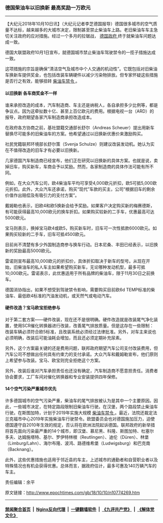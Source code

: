 ### 德国柴油车以旧换新 最高奖励一万欧元
------------------------

<p>
 【大纪元2018年10月10日讯】（大纪元记者李芝德国报导）德国很多城市的空气质量不达标，越来越多的大城市决定，限制甚至禁止柴油车上路。老旧柴油车车主急切关注政府的应对措施。经过一个多月的拉锯战，
 <a href="http://www.epochtimes.com/gb/tag/%E5%BE%B7%E5%9B%BD%E6%94%BF%E5%BA%9C.html">
  德国政府
 </a>
 终于就柴油车问题达成一致。
</p>
<p>
 德国大联盟政府10月1日宣布，就德国城市禁止柴油车驾驶禁令的一揽子措施达成一致。
</p>
<p>
 这项措施的宗旨是确保“清洁空气及城市中个人交通的机动性”。它既包括对旧柴油车换新车提供奖金，也包括改装车辆硬件以减少污染物排放。但专家怀疑这些措施是否行之有效，能够扭转
 <a href="http://www.epochtimes.com/gb/tag/%E6%9F%B4%E6%B2%B9%E8%BD%A6%E7%A6%81%E4%BB%A4.html">
  柴油车禁令
 </a>
 。
</p>
<h4>
 以旧换新 各车商奖金不一样
</h4>
<p>
 谁来承担改造的成本，汽车制造商、车主还是纳税人，各自承担多少比例等，都是争议点。因为这牵扯数十亿、甚至上百亿欧元的费用。根据电视一台（ARD）的报导，政府期望各家汽车制造商承担改造成本。
</p>
<p>
 在政府各方协商之前，基社盟籍交通部长舒尔（Andreas Scheuer）提出用新车替换尽可能多的旧柴油车的方案。他希望通过以旧换新优惠价来激励购买。
</p>
<p>
 社民党籍联邦环境部长舒尔策（Svenja Schulze）则建议改装发动机。她认为实在不值得改造的旧车才有必要以旧换新。
</p>
<p>
 几家德国汽车制造商已经宣布，他们正在研究以旧换新的具体方案。也就是说，卖掉旧车，购买新车，车商会予以奖励。然而，各家制造商的具体作法可能有所不同。
</p>
<p>
 例如，在大众汽车公司，欧4柴油车平均可享受4,000欧元折扣，欧5可抵5,000欧元折扣。此外，大众汽车还承诺，购买“现代”车款的买主，公司“根据旧车的剩余价值作出赔偿及有吸引力的支付方案”。
</p>
<p>
 戴姆勒也表示，旧欧4和欧5换新会给予奖励。如果客户决定购买新的梅赛德斯，有可能获得最高10,000欧元的换车折扣。如果购买较新的二手车，优惠最高可达5000欧元。
</p>
<p>
 宝马则表示，换掉宝马欧4或欧5，购买新车时，旧车可一次性抵款6000欧元。如果购买较新的二手车，旧车可抵4500欧元。
</p>
<p>
 目前尚不清楚有多少外国制造商参与换车行动。日本尼桑、丰田已经表示，以旧换新的奖励最高5000欧元。
</p>
<p>
 雷诺则宣布最高10,000欧元的折扣价，具体折扣取决于新车的型号。从现在开始，旧柴油车的私人车主如果希望购买新车，无论哪种发动机型，最多可抵10,000欧元。雷诺表示，此优惠适用于所有品牌的柴油车，限于11月30日之前换车。
</p>
<p>
 德国消协指出，如果不想受到驾驶禁令影响，需要购买目前欧6d TEMP标准的柴油车、最低欧4标准的汽油发动机，或天然气或电动汽车。
</p>
<h4>
 硬件改造？宝马欧宝拒绝参与
</h4>
<p>
 对于第二套方案——硬件改装，现在还不是很明确。硬件改造就是改装尾气净化装置，使用SCR催化转换器进行改装，改善尾气排放质量。但是这存在一些限制：改装车辆必须符合欧5标准，且改装系统必须经过法律批准。另外，对车主来说也必须明确，改装后可能油耗会增加，而且还必须定期补充尿素。
</p>
<p>
 另外，这个方案最关键的还是费用问题，联邦政府期望汽车公司支付改装费用，但汽车公司不想做出任何具有约束力的支付承诺。大众汽车和戴姆勒宣布，他们原则上希望参与改装。宝马、欧宝则完全拒绝这个方案。
</p>
<p>
 另外，改装后谁对汽车承担责任也还没有确定，汽车制造商不愿意担责任。消费者协会要求，工厂车间对催化转换器和专业安装提供四年保修。
</p>
<h4>
 14个空气污染严重城市优先
</h4>
<p>
 许多德国城市的空气污染严重，柴油车的尾气排放被认为是其中一个主要原因。因此，一些城市决定，在特定路段限制旧柴油车行驶。在汉堡，两个路段禁止柴油车行驶。在斯图加特，计划于2019年实施大规模
 <a href="http://www.epochtimes.com/gb/tag/%E6%9F%B4%E6%B2%B9%E8%BD%A6%E7%A6%81%E4%BB%A4.html">
  柴油车禁令
 </a>
 。最近，法院还裁定法兰克福市中心2019年实施柴油车行驶禁令。欧盟委员会也对德国施加压力，迫使德国遵守自2010年生效的规定，否认将在欧洲法院起诉德国。联邦政府的新举措将首先面向污染最严重的14个城市，即汉堡、慕尼黑、科隆、斯图加特、杜塞尔多夫、达姆施塔特、基尔、罗伊特林根（Reutlingen）、迪伦（Düren）、林堡（Limburg/Lahn）、海尔布隆、波鸿、路德维希堡（Ludwigsburg）和巴克南（Backnang）。
</p>
<p>
 此外，这些优惠措施也适用于邻近县的车主，上述城市的通勤者和自营职业者以及特殊情况也有机会获得优惠。总体而言，据政府估计，最多可惠及140万辆汽车的车主。
</p>
<p>
 责任编辑：余平
</p>

原文链接：http://www.epochtimes.com/gb/18/10/10/n10774269.htm


------------------------
#### [禁闻聚合首页](https://github.com/gfw-breaker/banned-news/blob/master/README.md) &nbsp;|&nbsp; [Nginx反向代理](https://github.com/gfw-breaker/open-proxy/blob/master/README.md) &nbsp;|&nbsp; [一键翻墙软件](https://github.com/gfw-breaker/nogfw/blob/master/README.md) &nbsp;|&nbsp; [《九评共产党》](https://github.com/gfw-breaker/9ping.md/blob/master/README.md#九评之一评共产党是什么) &nbsp;|&nbsp; [《解体党文化》](https://github.com/gfw-breaker/jtdwh.md/blob/master/README.md#绪论)